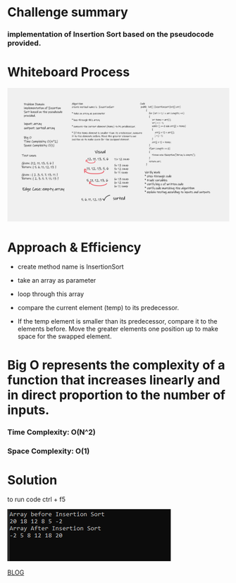 ﻿# Challenge summary

### implementation of Insertion Sort based on the pseudocode provided.

# Whiteboard Process

![](Whiteboard.png)

# Approach & Efficiency

* create method name is  InsertionSort

* take an array as parameter 

* loop through this array

* compare the current element (temp) to its predecessor.

* If the temp element is smaller than its predecessor, compare it to the elements before. Move the greater elements one position up to make space for the swapped element.

# Big O represents the complexity of a function that increases linearly and in direct proportion to the number of inputs.

### Time Complexity: O(N^2) 

### Space Complexity: O(1)

# Solution

to run code ctrl + f5 

![](result.png)

[BLOG](BLOG.md)
